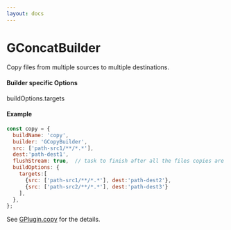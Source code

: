 ```yaml
---
layout: docs
---
```


# GConcatBuilder
Copy files from multiple sources to multiple destinations.

#### Builder specific Options
buildOptions.targets

#### Example
```javascript
const copy = {
  buildName: 'copy',
  builder: 'GCopyBuilder',
  src: ['path-src1/**/*.*'],
  dest:'path-dest1',
  flushStream: true,  // task to finish after all the files copies are finished
  buildOptions: {
    targets:[
      {src: ['path-src1/**/*.*'], dest:'path-dest2'},
      {src: ['path-src2/**/*.*'], dest:'path-dest3'}
    ],
  },
};
```

See [GPlugin.copy]({{site.siteurl}}/plugins/built-in-plugins#copy) for the details.